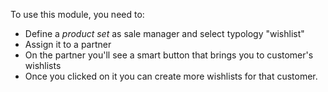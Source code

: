 To use this module, you need to:

- Define a *product set* as sale manager and select typology "wishlist"
- Assign it to a partner
- On the partner you'll see a smart button that brings you to customer's
  wishlists
- Once you clicked on it you can create more wishlists for that
  customer.
